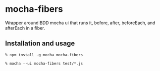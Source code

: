 # mocha-fibers

Wrapper around BDD mocha ui that runs it, before, after, beforeEach, and
afterEach in a fiber.

## Installation and usage

    % npm install -g mocha mocha-fibers

    % mocha --ui mocha-fibers test/*.js
